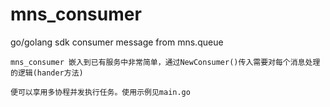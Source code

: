 # mns_consumer
go/golang sdk  consumer message from mns.queue

````
mns_consumer 嵌入到已有服务中非常简单，通过NewConsumer()传入需要对每个消息处理的逻辑(hander方法)

便可以享用多协程并发执行任务。使用示例见main.go